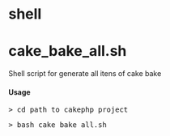 # shell

<h1>cake_bake_all.sh</h1>
<p>Shell script for generate all itens of cake bake</p>
<h4>Usage</h4>
<pre>> cd path_to_cakephp_project</pre>
<pre>> bash cake_bake_all.sh</pre>
